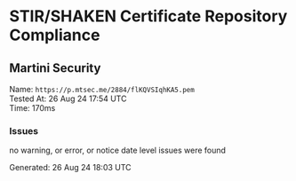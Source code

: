 # STIR/SHAKEN Certificate Repository Compliance

## Martini Security

Name: `https://p.mtsec.me/2884/flKQVSIqhKA5.pem`\
Tested At: 26 Aug 24 17:54 UTC\
Time: 170ms

### Issues

no warning, or error, or notice date level issues were found

Generated: 26 Aug 24 18:03 UTC